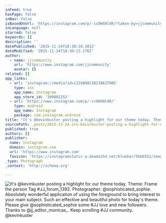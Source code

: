 ```yaml
---
inFeed: true
hasPage: false
inNav: false
isBasedOnUrl: 'https://instagram.com/p/-ccOWSNldR/?taken-by=jjcommunity'
inLanguage: null
starred: false
keywords: []
description: ''
datePublished: '2015-11-24T18:30:18.301Z'
dateModified: '2015-11-24T18:30:13.176Z'
author:
  - name: jjcommunity
    url: 'https://www.instagram.com/jjcommunity'
    avatar: {}
related: []
app_links:
  - url: 'instagram://media?id=1124898138238637905'
    type: ios
    app_name: Instagram
    app_store_id: '389801252'
  - url: 'https://www.instagram.com/p/-ccOWSNldR/'
    type: android
    app_name: Instagram
    package: com.instagram.android
title: "It's @kevinkuster posting a highlight for our theme today. Theme: Frame the person Tag #JJ_forum_1392. Photographer: @sophisticated_sophie. Absolutely wonderful application of using the foreground to bring interest to your main subject. Such an effective and beautiful photo for today's theme. Please give @sophisticated_sophie some #JJ love and new followers. Thanks to @jj_editor_monicas_. Keep scrolling #JJ community. @kevinkuster"
sourcePath: _posts/2015-11-24-its-kevinkuster-posting-a-highlight-for-our-theme-today-t.md
published: true
authors: []
publisher:
  name: Instagram
  domain: instagram.com
  url: 'https://www.instagram.com'
  favicon: 'https://instagramstatic-a.akamaihd.net/bluebar/5bb6552/images/ico/favicon.ico'
_type: Photograph
_context: 'http://schema.org'

---
```

![It's @kevinkuster posting a highlight for our theme today. Theme: Frame the person Tag #JJ_forum_1392. Photographer: @sophisticated_sophie. Absolutely wonderful application of using the foreground to bring interest to your main subject. Such an effective and beautiful photo for today's theme. Please give @sophisticated_sophie some #JJ love and new followers. Thanks to @jj_editor_monicas_. Keep scrolling #JJ community. @kevinkuster](https://scontent.cdninstagram.com/hphotos-xpa1/t51.2885-15/e35/12301347_445086632360001_1490004797_n.jpg)